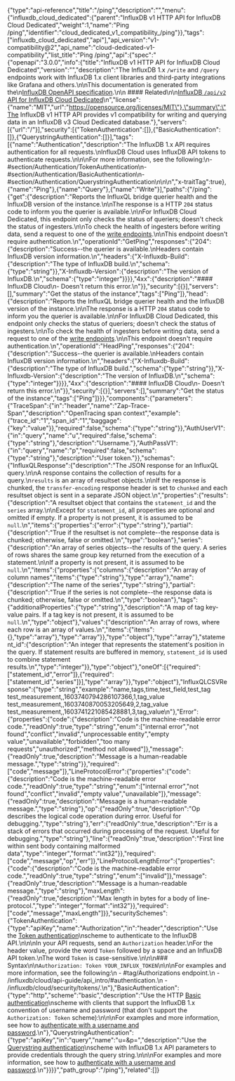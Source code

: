 {"type":"api-reference","title":"/ping","description":"","menu":{"influxdb_cloud_dedicated":{"parent":"InfluxDB v1 HTTP API for InfluxDB Cloud Dedicated","weight":1,"name":"Ping /ping","identifier":"cloud_dedicated_v1_compatibility_/ping"}},"tags":["influxdb_cloud_dedicated","api"],"api_version":"v1-compatibility@2","api_name":"cloud-dedicated-v1-compatibility","list_title":"Ping /ping","api":{"spec":"{\"openapi\":\"3.0.0\",\"info\":{\"title\":\"InfluxDB v1 HTTP API for InfluxDB Cloud Dedicated\",\"version\":\"\",\"description\":\"The InfluxDB 1.x `/write` and `/query` endpoints work with InfluxDB 1.x client libraries and third-party integrations like Grafana and others.\\n\\nThis documentation is generated from the\\n[InfluxDB OpenAPI specification](https://raw.githubusercontent.com/influxdata/openapi/master/contracts/swaggerV1Compat.yml).\\n\\n #### Related\\n\\n[InfluxDB `/api/v2` API for InfluxDB Cloud Dedicated](/influxdb/cloud-dedicated/api/v2/)\\n\",\"license\":{\"name\":\"MIT\",\"url\":\"https://opensource.org/licenses/MIT\"},\"summary\":\"The InfluxDB v1 HTTP API provides v1 compatibility for writing and querying data in an InfluxDB v3 Cloud Dedicated database.\"},\"servers\":[{\"url\":\"/\"}],\"security\":[{\"TokenAuthentication\":[]},{\"BasicAuthentication\":[]},{\"QuerystringAuthentication\":[]}],\"tags\":[{\"name\":\"Authentication\",\"description\":\"The InfluxDB 1.x API requires authentication for all requests.\\nInfluxDB Cloud uses InfluxDB API tokens to authenticate requests.\\n\\n\\nFor more information, see the following:\\n- #section/Authentication/TokenAuthentication\\n- #section/Authentication/BasicAuthentication\\n- #section/Authentication/QuerystringAuthentication\\n\\n<!-- ReDoc-Inject: <security-definitions> -->\\n\",\"x-traitTag\":true},{\"name\":\"Ping\"},{\"name\":\"Query\"},{\"name\":\"Write\"}],\"paths\":{\"/ping\":{\"get\":{\"description\":\"Reports the InfluxQL bridge querier health and the InfluxDB version of the instance.\\n\\nThe response is a HTTP `204` status code to inform you the querier is available.\\n\\nFor InfluxDB Cloud Dedicated, this endpoint only checks the status of queriers; doesn't check the status of ingesters.\\n\\nTo check the health of ingesters before writing data, send a request to one of the [write endpoints](/influxdb/cloud-dedicated/api/v2/#tag/Write).\\n\\nThis endpoint doesn't require authentication.\\n\",\"operationId\":\"GetPing\",\"responses\":{\"204\":{\"description\":\"Success--the querier is available.\\nHeaders contain InfluxDB version information.\\n\",\"headers\":{\"X-Influxdb-Build\":{\"description\":\"The type of InfluxDB build.\\n\",\"schema\":{\"type\":\"string\"}},\"X-Influxdb-Version\":{\"description\":\"The version of InfluxDB.\\n\",\"schema\":{\"type\":\"integer\"}}}},\"4xx\":{\"description\":\"#### InfluxDB Cloud\\n- Doesn't return this error.\\n\"}},\"security\":[{}],\"servers\":[],\"summary\":\"Get the status of the instance\",\"tags\":[\"Ping\"]},\"head\":{\"description\":\"Reports the InfluxQL bridge querier health and the InfluxDB version of the instance.\\n\\nThe response is a HTTP `204` status code to inform you the querier is available.\\n\\nFor InfluxDB Cloud Dedicated, this endpoint only checks the status of queriers; doesn't check the status of ingesters.\\n\\nTo check the health of ingesters before writing data, send a request to one of the [write endpoints](/influxdb/cloud-dedicated/api/v2/#tag/Write).\\n\\nThis endpoint doesn't require authentication.\\n\",\"operationId\":\"HeadPing\",\"responses\":{\"204\":{\"description\":\"Success--the querier is available.\\nHeaders contain InfluxDB version information.\\n\",\"headers\":{\"X-Influxdb-Build\":{\"description\":\"The type of InfluxDB build.\",\"schema\":{\"type\":\"string\"}},\"X-Influxdb-Version\":{\"description\":\"The version of InfluxDB.\\n\",\"schema\":{\"type\":\"integer\"}}}},\"4xx\":{\"description\":\"#### InfluxDB Cloud\\n- Doesn't return this error.\\n\"}},\"security\":[{}],\"servers\":[],\"summary\":\"Get the status of the instance\",\"tags\":[\"Ping\"]}}},\"components\":{\"parameters\":{\"TraceSpan\":{\"in\":\"header\",\"name\":\"Zap-Trace-Span\",\"description\":\"OpenTracing span context\",\"example\":{\"trace_id\":\"1\",\"span_id\":\"1\",\"baggage\":{\"key\":\"value\"}},\"required\":false,\"schema\":{\"type\":\"string\"}},\"AuthUserV1\":{\"in\":\"query\",\"name\":\"u\",\"required\":false,\"schema\":{\"type\":\"string\"},\"description\":\"Username.\"},\"AuthPassV1\":{\"in\":\"query\",\"name\":\"p\",\"required\":false,\"schema\":{\"type\":\"string\"},\"description\":\"User token.\"}},\"schemas\":{\"InfluxQLResponse\":{\"description\":\"The JSON response for an InfluxQL query.\\n\\nA response contains the collection of results for a query.\\n`results` is an array of resultset objects.\\n\\nIf the response is chunked, the `transfer-encoding` response header is set to `chunked` and each resultset object is sent in a separate JSON object.\\n\",\"properties\":{\"results\":{\"description\":\"A resultset object that contains the `statement_id` and the `series` array.\\n\\nExcept for `statement_id`, all properties are optional and omitted if empty. If a property is not present, it is assumed to be `null`.\\n\",\"items\":{\"properties\":{\"error\":{\"type\":\"string\"},\"partial\":{\"description\":\"True if the resultset is not complete--the response data is chunked; otherwise, false or omitted.\\n\",\"type\":\"boolean\"},\"series\":{\"description\":\"An array of series objects--the results of the query. A series of rows shares the same group key returned from the execution of a statement.\\n\\nIf a property is not present, it is assumed to be `null`.\\n\",\"items\":{\"properties\":{\"columns\":{\"description\":\"An array of column names\",\"items\":{\"type\":\"string\"},\"type\":\"array\"},\"name\":{\"description\":\"The name of the series\",\"type\":\"string\"},\"partial\":{\"description\":\"True if the series is not complete--the response data is chunked; otherwise, false or omitted.\\n\",\"type\":\"boolean\"},\"tags\":{\"additionalProperties\":{\"type\":\"string\"},\"description\":\"A map of tag key-value pairs. If a tag key is not present, it is assumed to be `null`.\\n\",\"type\":\"object\"},\"values\":{\"description\":\"An array of rows, where each row is an array of values.\\n\",\"items\":{\"items\":{},\"type\":\"array\"},\"type\":\"array\"}},\"type\":\"object\"},\"type\":\"array\"},\"statement_id\":{\"description\":\"An integer that represents the statement's position in the query. If statement results are buffered in memory, `statement_id` is used to combine statement results.\\n\",\"type\":\"integer\"}},\"type\":\"object\"},\"oneOf\":[{\"required\":[\"statement_id\",\"error\"]},{\"required\":[\"statement_id\",\"series\"]}],\"type\":\"array\"}},\"type\":\"object\"},\"InfluxQLCSVResponse\":{\"type\":\"string\",\"example\":\"name,tags,time,test_field,test_tag test_measurement,,1603740794286107366,1,tag_value test_measurement,,1603740870053205649,2,tag_value test_measurement,,1603741221085428881,3,tag_value\\n\"},\"Error\":{\"properties\":{\"code\":{\"description\":\"Code is the machine-readable error code.\",\"readOnly\":true,\"type\":\"string\",\"enum\":[\"internal error\",\"not found\",\"conflict\",\"invalid\",\"unprocessable entity\",\"empty value\",\"unavailable\",\"forbidden\",\"too many requests\",\"unauthorized\",\"method not allowed\"]},\"message\":{\"readOnly\":true,\"description\":\"Message is a human-readable message.\",\"type\":\"string\"}},\"required\":[\"code\",\"message\"]},\"LineProtocolError\":{\"properties\":{\"code\":{\"description\":\"Code is the machine-readable error code.\",\"readOnly\":true,\"type\":\"string\",\"enum\":[\"internal error\",\"not found\",\"conflict\",\"invalid\",\"empty value\",\"unavailable\"]},\"message\":{\"readOnly\":true,\"description\":\"Message is a human-readable message.\",\"type\":\"string\"},\"op\":{\"readOnly\":true,\"description\":\"Op describes the logical code operation during error. Useful for debugging.\",\"type\":\"string\"},\"err\":{\"readOnly\":true,\"description\":\"Err is a stack of errors that occurred during processing of the request. Useful for debugging.\",\"type\":\"string\"},\"line\":{\"readOnly\":true,\"description\":\"First line within sent body containing malformed data\",\"type\":\"integer\",\"format\":\"int32\"}},\"required\":[\"code\",\"message\",\"op\",\"err\"]},\"LineProtocolLengthError\":{\"properties\":{\"code\":{\"description\":\"Code is the machine-readable error code.\",\"readOnly\":true,\"type\":\"string\",\"enum\":[\"invalid\"]},\"message\":{\"readOnly\":true,\"description\":\"Message is a human-readable message.\",\"type\":\"string\"},\"maxLength\":{\"readOnly\":true,\"description\":\"Max length in bytes for a body of line-protocol.\",\"type\":\"integer\",\"format\":\"int32\"}},\"required\":[\"code\",\"message\",\"maxLength\"]}},\"securitySchemes\":{\"TokenAuthentication\":{\"type\":\"apiKey\",\"name\":\"Authorization\",\"in\":\"header\",\"description\":\"Use the [Token authentication](#section/Authentication/TokenAuthentication)\\nscheme to authenticate to the InfluxDB API.\\n\\n\\nIn your API requests, send an `Authorization` header.\\nFor the header value, provide the word `Token` followed by a space and an InfluxDB API token.\\nThe word `Token` is case-sensitive.\\n\\n\\n### Syntax\\n\\n`Authorization: Token YOUR_INFLUX_TOKEN`\\n\\n\\nFor examples and more information, see the following:\\n  - #tag/Authorizations endpoint.\\n  - /influxdb/cloud/api-guide/api_intro/#authentication.\\n  - /influxdb/cloud/security/tokens/.\\n\"},\"BasicAuthentication\":{\"type\":\"http\",\"scheme\":\"basic\",\"description\":\"Use the HTTP [Basic authentication](#section/Authentication/BasicAuthentication)\\nscheme with clients that support the InfluxDB 1.x convention of username and password (that don't support the `Authorization: Token` scheme):\\n\\n\\nFor examples and more information, see how to [authenticate with a username and password](/influxdb/cloud/reference/api/influxdb-1x/).\\n\"},\"QuerystringAuthentication\":{\"type\":\"apiKey\",\"in\":\"query\",\"name\":\"u=&p=\",\"description\":\"Use the [Querystring authentication](#section/Authentication/QuerystringAuthentication)\\nscheme with InfluxDB 1.x API parameters to provide credentials through the query string.\\n\\n\\nFor examples and more information, see how to [authenticate with a username and password](/influxdb/cloud/reference/api/influxdb-1x/).\\n\"}}}}","path_group":"/ping"},"related":[]}